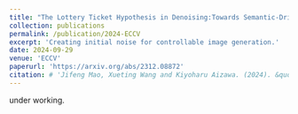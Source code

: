 ```yaml
---
title: "The Lottery Ticket Hypothesis in Denoising:Towards Semantic-Driven Initialization"
collection: publications
permalink: /publication/2024-ECCV
excerpt: 'Creating initial noise for controllable image generation.'
date: 2024-09-29
venue: 'ECCV'
paperurl: 'https://arxiv.org/abs/2312.08872'
citation: # 'Jifeng Mao, Xueting Wang and Kiyoharu Aizawa. (2024). &quot;Paper Title Number 3.&quot; <i>ECCV</i>.'
---
```


under working.
